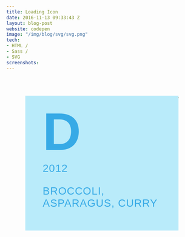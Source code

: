 ```yaml
---
title: Loading Icon
date: 2016-11-13 09:33:43 Z
layout: blog-post
website: codepen
image: "/img/blog/svg/svg.png"
tech:
- HTML /
- Sass /
- SVG
screenshots: 
---
```


<style type="text/css">
  	.portfolio .screenshots {
  		display: none;
  	}

.box {
	font-family: 'azo-sans-web', sans-serif;
  	box-sizing:border-box;
  	max-width: 500px;
  	width: 80%;
    /* height: 40%; */
    position: relative;
  	background:#B9EBFA;
    display: inline-block;
    overflow: hidden;
    margin: 0 auto;
    cursor: pointer;
    color: rgb(55,170,230);
    -webkit-transition: background 0.4s 0.5s;
    transition: background 0.4s 0.5s;
  	margin:10%;
  	padding:1em 2em 2em;
  
}

.box:hover {
    background: rgba(250,250,250,0);
  /* // background:#C7BEA7; */
    -webkit-transition-delay: 0s;
    transition-delay: 0s;
}

.box h3 {
    /* // font-family: "Ruthie", cursive; */
    font-size: 10em;
    margin: 0;
    font-weight: 700;
    width: 100%;
    padding:0 0 0 5%;
  
}

.box span {
    display: block;
    font-weight: 500;
    text-transform: uppercase;
    letter-spacing: 1px;
    font-size: 2em;
    padding:0 0 1em 5%;
}

.box h3,
.box span {
    -webkit-transition: color 0.4s 0.5s;
    transition: color 0.4s 0.5s;
}

.box:hover h3,
.box:hover span {
    color: #615E3C;
    -webkit-transition-delay: 0s;
    transition-delay: 0s;
}


.box svg {
    position: absolute;
    top: 0;
    bottom: 0;
    left: 0;
    right: 0;
    width: 99%;
    height: 99%;
    margin: 1%;
}

.box svg line {
    stroke-width: 5px;
    stroke: rgb(55,170,230);
  	stroke:#615E3C;

    position: absolute;
    fill: none;
    -webkit-transition: all 1s ease-in-out;
    transition: all 1s ease-in-out;
    top: 1em;
    left: 1em;
    bottom: 1em;
   	right: 1em;

}

.box svg line.top {
  transition: all 0.1s .1s ease;
}
.box svg line.right {
  transition: all 0.1s .2s ease;
}
.box svg line.bottom {
  transition: all 0.1s .3s ease;
}
.box svg line.left {
  transition: all 0.1s 0.4s ease;
}

.box:hover line {
  stroke:#615E3C;
}
.box:hover line.left {
    transition: all 0.05s 0.1s ease;
  }
.box:hover line.bottom {
    transition: all 0.05s 0.15s ease;
  }
.box:hover line.right {
    transition: all 0.05s 0.2s ease;
  }
.box:hover line.top {
    transition: all 0.05s 0.25s ease;
  }



.box:hover svg line.top {
    -webkit-transform: translateX(-100%);
    transform: translateX(-100%);
}

.box:hover svg line.bottom {
    -webkit-transform: translateX(100%);
    transform: translateX(100%);
}

.box:hover svg line.left {
    -webkit-transform: translateY(100%);
    transform: translateY(100%);
}

.box:hover svg line.right {
    -webkit-transform: translateY(-100%);
    transform: translateY(-100%);
}
</style>

<!-- ### SVG's! -->
<div class="box">
    <svg xmlns="http://www.w3.org/2000/svg">
        <line class="top" x1="100%" x2="200%" />
        <line class="left" y1="0" y2="-100%" />
        <line class="bottom" x1="0" x2="-100%"  y1="100%" y2="100%"/>
        <line class="right" y1="100%" y2="200%" x1="100%" x2="100%"/>
    </svg>
    <h3>D</h3>
    <span>2012</span>
    <span>Broccoli, Asparagus, Curry</span>
</div>







